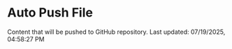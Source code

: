 # Auto Push File

Content that will be pushed to GitHub repository.
Last updated: 07/19/2025, 04:58:27 PM